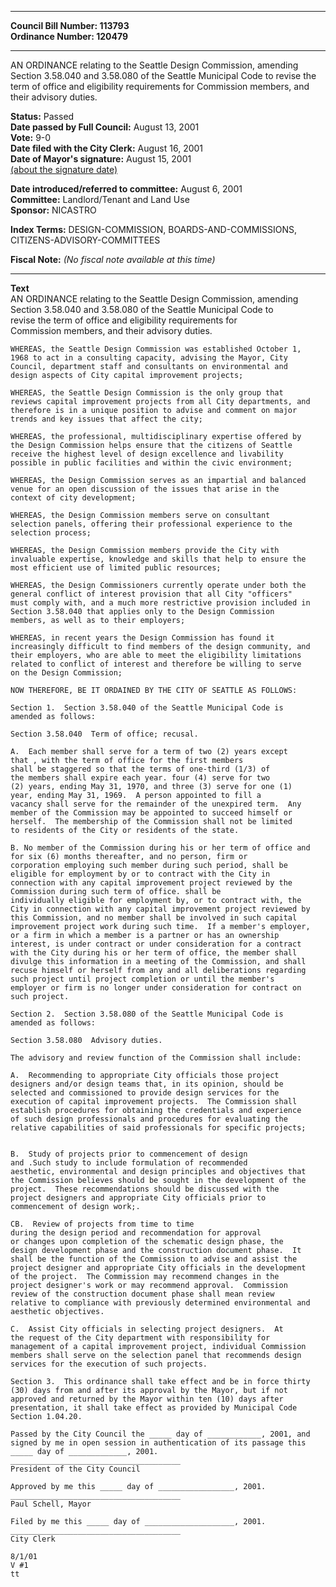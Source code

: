 * * * * *  
  
**Council Bill Number: [](#h0)[](#h2)113793**   
**Ordinance Number: 120479**  
  
* * * * *  
  
AN ORDINANCE relating to the Seattle Design Commission, amending Section 3.58.040 and 3.58.080 of the Seattle Municipal Code to revise the term of office and eligibility requirements for Commission members, and their advisory duties.  
  
**Status:** Passed   
**Date passed by Full Council:** August 13, 2001   
**Vote:** 9-0   
**Date filed with the City Clerk:** August 16, 2001   
**Date of Mayor's signature:** August 15, 2001   
[(about the signature date)](/~public/approvaldate.htm)   
  
  
**Date introduced/referred to committee:** August 6, 2001   
**Committee:** Landlord/Tenant and Land Use   
**Sponsor:** NICASTRO   
  
**Index Terms:** DESIGN-COMMISSION, BOARDS-AND-COMMISSIONS, CITIZENS-ADVISORY-COMMITTEES  
  
**Fiscal Note:** *(No fiscal note available at this time)*  
  
* * * * *  
  
**Text**  
    AN ORDINANCE relating to the Seattle Design Commission, amending  
    Section 3.58.040 and 3.58.080 of the Seattle Municipal Code to  
    revise the term of office and eligibility requirements for  
    Commission members, and their advisory duties.  
  
    WHEREAS, the Seattle Design Commission was established October 1,  
    1968 to act in a consulting capacity, advising the Mayor, City  
    Council, department staff and consultants on environmental and  
    design aspects of City capital improvement projects;  
  
    WHEREAS, the Seattle Design Commission is the only group that  
    reviews capital improvement projects from all City departments, and  
    therefore is in a unique position to advise and comment on major  
    trends and key issues that affect the city;  
  
    WHEREAS, the professional, multidisciplinary expertise offered by  
    the Design Commission helps ensure that the citizens of Seattle  
    receive the highest level of design excellence and livability  
    possible in public facilities and within the civic environment;  
  
    WHEREAS, the Design Commission serves as an impartial and balanced  
    venue for an open discussion of the issues that arise in the  
    context of city development;  
  
    WHEREAS, the Design Commission members serve on consultant  
    selection panels, offering their professional experience to the  
    selection process;  
  
    WHEREAS, the Design Commission members provide the City with  
    invaluable expertise, knowledge and skills that help to ensure the  
    most efficient use of limited public resources;  
  
    WHEREAS, the Design Commissioners currently operate under both the  
    general conflict of interest provision that all City "officers"  
    must comply with, and a much more restrictive provision included in  
    Section 3.58.040 that applies only to the Design Commission  
    members, as well as to their employers;  
  
    WHEREAS, in recent years the Design Commission has found it  
    increasingly difficult to find members of the design community, and  
    their employers, who are able to meet the eligibility limitations  
    related to conflict of interest and therefore be willing to serve  
    on the Design Commission;  
  
    NOW THEREFORE, BE IT ORDAINED BY THE CITY OF SEATTLE AS FOLLOWS:  
  
    Section 1.  Section 3.58.040 of the Seattle Municipal Code is  
    amended as follows:  
  
    Section 3.58.040  Term of office; recusal.  
  
    A.  Each member shall serve for a term of two (2) years except  
    that , with the term of office for the first members  
    shall be staggered so that the terms of one-third (1/3) of  
    the members shall expire each year. four (4) serve for two  
    (2) years, ending May 31, 1970, and three (3) serve for one (1)  
    year, ending May 31, 1969.  A person appointed to fill a  
    vacancy shall serve for the remainder of the unexpired term.  Any  
    member of the Commission may be appointed to succeed himself or  
    herself.  The membership of the Commission shall not be limited  
    to residents of the City or residents of the state.  
  
    B. No member of the Commission during his or her term of office and  
    for six (6) months thereafter, and no person, firm or  
    corporation employing such member during such period, shall be  
    eligible for employment by or to contract with the City in  
    connection with any capital improvement project reviewed by the  
    Commission during such term of office. shall be  
    individually eligible for employment by, or to contract with, the  
    City in connection with any capital improvement project reviewed by  
    this Commission, and no member shall be involved in such capital  
    improvement project work during such time.  If a member's employer,  
    or a firm in which a member is a partner or has an ownership  
    interest, is under contract or under consideration for a contract  
    with the City during his or her term of office, the member shall  
    divulge this information in a meeting of the Commission, and shall  
    recuse himself or herself from any and all deliberations regarding  
    such project until project completion or until the member's  
    employer or firm is no longer under consideration for contract on  
    such project.  
  
    Section 2.  Section 3.58.080 of the Seattle Municipal Code is  
    amended as follows:  
  
    Section 3.58.080  Advisory duties.  
  
    The advisory and review function of the Commission shall include:  
  
    A.  Recommending to appropriate City officials those project  
    designers and/or design teams that, in its opinion, should be  
    selected and commissioned to provide design services for the  
    execution of capital improvement projects.  The Commission shall  
    establish procedures for obtaining the credentials and experience  
    of such design professionals and procedures for evaluating the  
    relative capabilities of said professionals for specific projects;  
  
  
    B.  Study of projects prior to commencement of design   
    and .Such study to include formulation of recommended  
    aesthetic, environmental and design principles and objectives that  
    the Commission believes should be sought in the development of the  
    project.  These recommendations should be discussed with the  
    project designers and appropriate City officials prior to  
    commencement of design work;.  
  
    CB.  Review of projects from time to time  
    during the design period and recommendation for approval   
    or changes upon completion of the schematic design phase, the  
    design development phase and the construction document phase.  It  
    shall be the function of the Commission to advise and assist the  
    project designer and appropriate City officials in the development  
    of the project.  The Commission may recommend changes in the  
    project designer's work or may recommend approval.  Commission  
    review of the construction document phase shall mean review  
    relative to compliance with previously determined environmental and  
    aesthetic objectives.  
  
    C.  Assist City officials in selecting project designers.  At  
    the request of the City department with responsibility for  
    management of a capital improvement project, individual Commission  
    members shall serve on the selection panel that recommends design  
    services for the execution of such projects.  
  
    Section 3.  This ordinance shall take effect and be in force thirty  
    (30) days from and after its approval by the Mayor, but if not  
    approved and returned by the Mayor within ten (10) days after  
    presentation, it shall take effect as provided by Municipal Code  
    Section 1.04.20.  
  
    Passed by the City Council the _____ day of ____________, 2001, and  
    signed by me in open session in authentication of its passage this  
    _____ day of _____________, 2001.  
    ______________________________________  
    President of the City Council  
  
    Approved by me this _____ day of _________________, 2001.  
    ______________________________________  
    Paul Schell, Mayor  
  
    Filed by me this _____ day of ____________________, 2001.  
    ______________________________________  
    City Clerk  
  
    8/1/01  
    V #1  
    tt  

